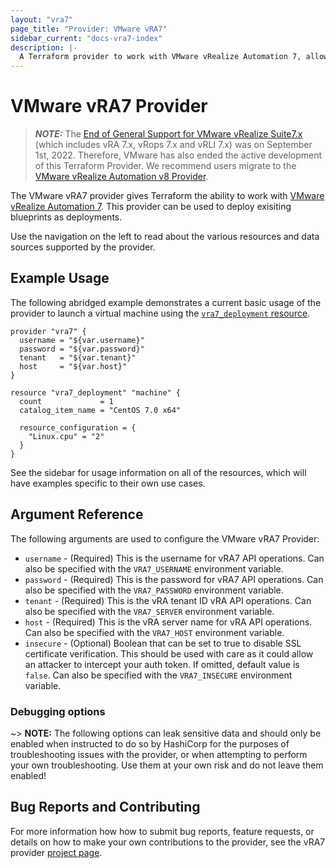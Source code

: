 ```yaml
---
layout: "vra7"
page_title: "Provider: VMware vRA7"
sidebar_current: "docs-vra7-index"
description: |-
  A Terraform provider to work with VMware vRealize Automation 7, allowing deployment of existing blueprints.
---
```


# VMware vRA7 Provider

> **_NOTE:_** The [End of General Support for VMware vRealize Suite7.x](https://knowledge.broadcom.com/external/article/326048/end-of-general-support-for-vmware-vreali.html) (which includes vRA 7.x, vRops 7.x and vRLI 7.x) was on September 1st, 2022. Therefore, VMware has also ended the active development of this Terraform Provider. We recommend users migrate to the [VMware vRealize Automation v8 Provider](https://registry.terraform.io/providers/vmware/vra/latest/docs).

The VMware vRA7 provider gives Terraform the ability to work with [VMware vRealize
Automation 7][vmware-vra]. This provider can be used to deploy exisiting blueprints
as deployments.

[vmware-vra]: https://www.vmware.com/products/vrealize-automation.html

Use the navigation on the left to read about the various resources and data
sources supported by the provider.

## Example Usage

The following abridged example demonstrates a current basic usage of the
provider to launch a virtual machine using the [`vra7_deployment`
resource][tf-vra7-deployment]. 

[tf-vra7-deployment]: /docs/providers/vra7/r/deployment.html

```hcl
provider "vra7" {
  username = "${var.username}"
  password = "${var.password}"
  tenant   = "${var.tenant}"
  host     = "${var.host}"
}

resource "vra7_deployment" "machine" {
  count             = 1
  catalog_item_name = "CentOS 7.0 x64"

  resource_configuration = {
    "Linux.cpu" = "2"
  }
}
```

See the sidebar for usage information on all of the resources, which will have
examples specific to their own use cases.

## Argument Reference

The following arguments are used to configure the VMware vRA7 Provider:

* `username` - (Required) This is the username for vRA7 API operations. Can also
  be specified with the `VRA7_USERNAME` environment variable.
* `password` - (Required) This is the password for vRA7 API operations. Can
  also be specified with the `VRA7_PASSWORD` environment variable.
* `tenant` - (Required) This is the vRA tenant ID vRA API
  operations. Can also be specified with the `VRA7_SERVER` environment
  variable.
* `host` - (Required) This is the vRA server name for vRA API
  operations. Can also be specified with the `VRA7_HOST` environment
  variable.
* `insecure` - (Optional) Boolean that can be set to true to
  disable SSL certificate verification. This should be used with care as it
  could allow an attacker to intercept your auth token. If omitted, default
  value is `false`. Can also be specified with the `VRA7_INSECURE`
  environment variable.

### Debugging options

~> **NOTE:** The following options can leak sensitive data and should only be
enabled when instructed to do so by HashiCorp for the purposes of
troubleshooting issues with the provider, or when attempting to perform your
own troubleshooting. Use them at your own risk and do not leave them enabled!

## Bug Reports and Contributing

For more information how how to submit bug reports, feature requests, or
details on how to make your own contributions to the provider, see the vRA7
provider [project page][tf-vra7-project-page].

[tf-vra7-project-page]: https://github.com/vmware/terraform-provider-vra7


